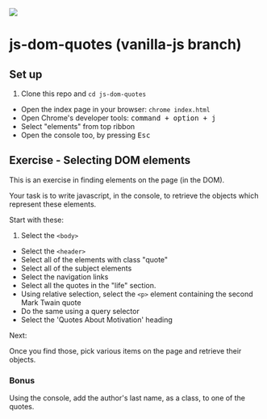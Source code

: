 ![](https://ga-dash.s3.amazonaws.com/production/assets/logo-9f88ae6c9c3871690e33280fcf557f33.png)

# js-dom-quotes (vanilla-js branch)
## Set up

1. Clone this repo and `cd js-dom-quotes`
- Open the index page in your browser: `chrome index.html`
- Open Chrome's developer tools: <kbd>command + option + j</kbd>
- Select "elements" from top ribbon
- Open the console too, by pressing <kbd>Esc</kbd>

## Exercise - Selecting DOM elements

This is an exercise in finding elements on the page (in the DOM).

Your task is to write javascript, in the console, to retrieve the objects which represent these elements.

Start with these:

1. Select the `<body>`
- Select the `<header>`
- Select all of the elements with class "quote"
- Select all of the subject elements
- Select the navigation links
- Select all the quotes in the "life" section.
- Using relative selection, select the `<p>` element containing the second Mark Twain quote
- Do the same using a query selector
- Select the 'Quotes About Motivation' heading

Next:

Once you find those, pick various items on the page and retrieve their objects.

### Bonus
 Using the console, add the author's last name, as a class, to one of the quotes.
